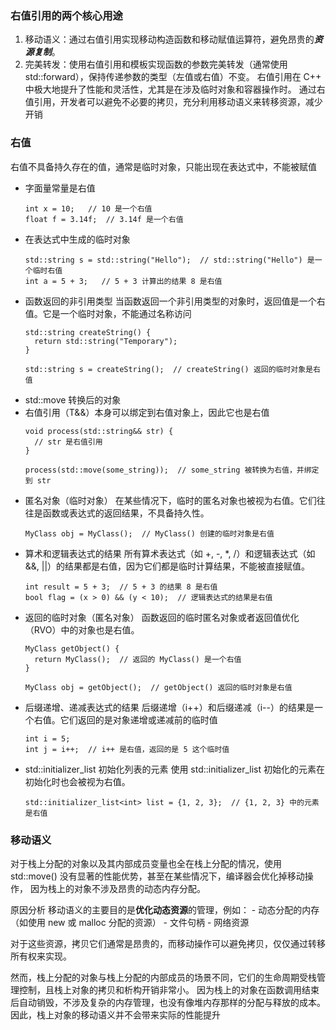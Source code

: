 ### 右值引用的两个核心用途
1.	移动语义：通过右值引用实现移动构造函数和移动赋值运算符，避免昂贵的***资源复制***。
2.	完美转发：使用右值引用和模板实现函数的参数完美转发（通常使用 std::forward），保持传递参数的类型（左值或右值）不变。
右值引用在 C++ 中极大地提升了性能和灵活性，尤其是在涉及临时对象和容器操作时。
通过右值引用，开发者可以避免不必要的拷贝，充分利用移动语义来转移资源，减少开销

### 右值
右值不具备持久存在的值，通常是临时对象，只能出现在表达式中，不能被赋值
- 字面量常量是右值
   ```
  int x = 10;   // 10 是一个右值
  float f = 3.14f;  // 3.14f 是一个右值
   ```
- 在表达式中生成的临时对象
  ```
  std::string s = std::string("Hello");  // std::string("Hello") 是一个临时右值
  int a = 5 + 3;   // 5 + 3 计算出的结果 8 是右值
  ```
- 函数返回的非引用类型
  当函数返回一个非引用类型的对象时，返回值是一个右值。它是一个临时对象，不能通过名称访问
  ```
  std::string createString() {
    return std::string("Temporary");
  }

  std::string s = createString();  // createString() 返回的临时对象是右值
  ```
- std::move 转换后的对象
- 右值引用（T&&）本身可以绑定到右值对象上，因此它也是右值
  ```
  void process(std::string&& str) {
    // str 是右值引用
  }

  process(std::move(some_string));  // some_string 被转换为右值，并绑定到 str
  ```
- 匿名对象（临时对象）
  在某些情况下，临时的匿名对象也被视为右值。它们往往是函数或表达式的返回结果，不具备持久性。
  ```
  MyClass obj = MyClass();  // MyClass() 创建的临时对象是右值
  ```
- 算术和逻辑表达式的结果
  所有算术表达式（如 +, -, *, /）和逻辑表达式（如 &&, ||）的结果都是右值，因为它们都是临时计算结果，不能被直接赋值。
  ```
  int result = 5 + 3;  // 5 + 3 的结果 8 是右值
  bool flag = (x > 0) && (y < 10);  // 逻辑表达式的结果是右值
  ```
- 返回的临时对象（匿名对象）
  函数返回的临时匿名对象或者返回值优化（RVO）中的对象也是右值。
  ```
  MyClass getObject() {
    return MyClass();  // 返回的 MyClass() 是一个右值
  }

  MyClass obj = getObject();  // getObject() 返回的临时对象是右值
  ```
- 后缀递增、递减表达式的结果
  后缀递增（i++）和后缀递减（i--）的结果是一个右值。它们返回的是对象递增或递减前的临时值
  ```
  int i = 5;
  int j = i++;  // i++ 是右值，返回的是 5 这个临时值
  ```
- std::initializer_list 初始化列表的元素
  使用 std::initializer_list 初始化的元素在初始化时也会被视为右值。
  ```
  std::initializer_list<int> list = {1, 2, 3};  // {1, 2, 3} 中的元素是右值
  ```

### 移动语义
对于栈上分配的对象以及其内部成员变量也全在栈上分配的情况，使用 std::move() 没有显著的性能优势，甚至在某些情况下，编译器会优化掉移动操作，
因为栈上的对象不涉及昂贵的动态内存分配。

原因分析
移动语义的主要目的是**优化动态资源**的管理，例如：
	- 动态分配的内存（如使用 new 或 malloc 分配的资源）
	- 文件句柄
	- 网络资源

对于这些资源，拷贝它们通常是昂贵的，而移动操作可以避免拷贝，仅仅通过转移所有权来实现。

然而，栈上分配的对象与栈上分配的内部成员的场景不同，它们的生命周期受栈管理控制，且栈上对象的拷贝和析构开销非常小。
因为栈上的对象在函数调用结束后自动销毁，不涉及复杂的内存管理，也没有像堆内存那样的分配与释放的成本。因此，栈上对象的移动语义并不会带来实际的性能提升
